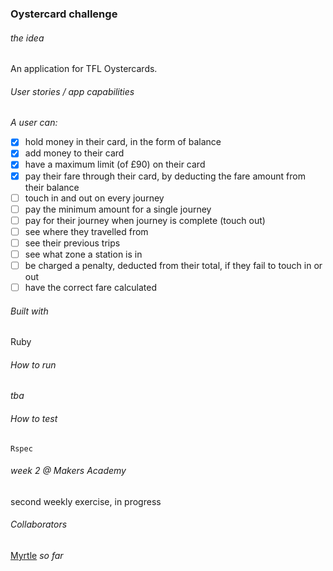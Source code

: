 ### Oystercard challenge

###### the idea
An application for TFL Oystercards.

###### User stories / app capabilities
_A user can:_ <br>
- [x] hold money in their card, in the form of balance
- [x] add money to their card
- [x] have a maximum limit (of £90) on their card
- [x] pay their fare through their card, by deducting the fare amount from their balance
- [ ] touch in and out on every journey
- [ ] pay the minimum amount for a single journey
- [ ] pay for their journey when journey is complete (touch out)
- [ ] see where they travelled from
- [ ] see their previous trips
- [ ] see what zone a station is in
- [ ] be charged a penalty, deducted from their total, if they fail to touch in or out
- [ ] have the correct fare calculated

###### Built with

Ruby

###### How to run
_tba_

###### How to test

`Rspec`

###### week 2 @ Makers Academy
second weekly exercise, in progress

###### Collaborators
[Myrtle](https://github.com/Mrtly) _so far_
